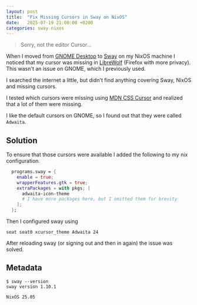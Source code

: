 ```yaml
---
layout: post
title:  "Fix Missing Cursors in Sway on NixOS"
date:   2025-07-19 21:00:00 +0200
categories: sway nixos
---
```


> Sorry, not the editor Cursor...

When I moved from [GNOME Desktop](https://www.gnome.org/) to [Sway](https://swaywm.org/) on my NixOS machine I noticed that my cursor was missing in [LibreWolf](https://librewolf.net/) (Firefox with more privacy). This wasn't an issue on GNOME, which I previously used.

I searched the internet a little, but didn't find anything covering Sway, NixOS and missing cursors.

I tested which cursors were missing using [MDN CSS Cursor](https://developer.mozilla.org/en-US/docs/Web/CSS/cursor) and realized that a lot of them were missing.

I like the default cursors on GNOME, so I found out that they were called `Adwaita`.

## Solution

To ensure that those cursors were available I added the following to my nix configuration.

```nix
  programs.sway = {
    enable = true;
    wrapperFeatures.gtk = true;
    extraPackages = with pkgs; [
      adwaita-icon-theme
      # I have more packages here, but I omitted them for brevity
    ];
  };
```

Then I configured sway using
```sway
seat seat0 xcursor_theme Adwaita 24
```

After reloading sway (or signing out and then in again) the issue was solved.


## Metadata
```
$ sway --version
sway version 1.10.1
```

`NixOS 25.05`
